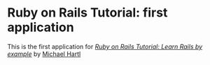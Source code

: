 # Ruby on Rails Tutorial: first application

This is the first application for [*Ruby on Rails Tutorial: Learn Rails by example*](http://railstutorial.org) by [Michael Hartl](http://michaelhartl.com)
